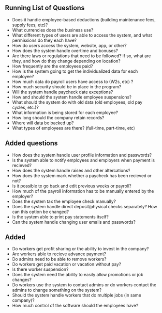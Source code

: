 ## Running List of Questions

* Does it handle employee-based deductions (building maintenance fees, supply fees, etc)?
* What currencies does the business use?
* What different types of users are able to access the system, and what permissions do they each have?
* How do users access the system, website, app, or other?
* How does the system handle overtime and bonuses?
* Are there laws or regulations that need to be followed? If so, what are they, and how do they change depending on location?
* How frequently are the employees paid?
* How is the system going to get the individualized data for each employee?
* How much data do payroll users have access to (W2s, etc) ?
* How much security should be in place in the program?
* Will the system handle paycheck date exceptions?
* How and should the system handle employee suspensions?
* What should the system do with old data (old employees, old pay cycles, etc.)?
* What information is being stored for each employee?
* How long should the company retain records?
* Where will data be backed up?
* What types of employees are there? (full-time, part-time, etc)


## Added questions
* How does the system handle user profile information and passwords?
* Is the system able to notify employees and employers when payment is recieved?
* How does the system handle raises and other altercations?
* How does the system mark whether a paycheck has been recieved or not?
* Is it possible to go back and edit previous weeks or payroll?
* How much of the payroll information has to be manually entered by the employer?
* Does the system tax the employee check manually?
* Does the system handle direct deposit/physical checks separately? How can this option be changed?
* Is the system able to print pay statements itself?
* Can the system handle changing user emails and passwords?

## Added
* Do workers get profit sharing or the ability to invest in the company?
* Are workers able to recieve advance payment?
* Do admins need to be able to remove workers?
* Do workers get paid vacation or vacation without pay?
* Is there worker suspension?
* Does the system need the ability to easily allow promotions or job changes?
* Do workers use the system to contact admins or do workers contact the admins to change something on the system?
* Should the system handle workers that do multiple jobs (in same company)?
* How much control of the software should the employees have?